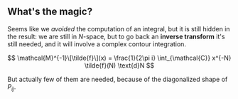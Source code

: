## What's the magic?

Seems like we _avoided_ the computation of an integral, but it is still hidden in
the result: we are still in $N$-space, but to go back an **inverse transform** it's
still needed, and it will involve a complex contour integration.

$$
\mathcal{M}^{-1}\[\tilde{f}\](x) = \frac{1}{2\pi i} \int_{\mathcal{C}} x^{-N}
\tilde{f}(N) \text{d}N
$$

But actually few of them are needed, because of the diagonalized shape of
$P_{ij}$.

